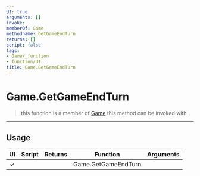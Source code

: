 ```yaml
---
UI: true
arguments: []
invoke: .
memberOf: Game
methodname: GetGameEndTurn
returns: []
script: false
tags:
- Game/_function
- function/UI
title: Game.GetGameEndTurn
---
```

# Game.GetGameEndTurn
> this function is a member of [Game](civ-6/lua/Game.md)
> this method can be invoked with `.`
-----
## Usage
|  UI | Script | Returns | Function | Arguments |
|:---:|:------:|-------:|:--------:|:---------|
|✓| ||Game.GetGameEndTurn||
